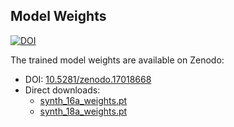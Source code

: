 ## Model Weights

[![DOI](https://zenodo.org/badge/DOI/10.5281/zenodo.17018668.svg)](https://doi.org/10.5281/zenodo.17018668)

The trained model weights are available on Zenodo:

- DOI: [10.5281/zenodo.17018668](https://doi.org/10.5281/zenodo.17018668)
- Direct downloads:
  - [synth_16a_weights.pt](https://zenodo.org/records/17018668/files/synth_16a_weights.pt?download=1)
  - [synth_18a_weights.pt](https://zenodo.org/records/17018668/files/synth_18a_weights.pt?download=1)
